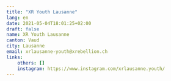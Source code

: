 ```yaml
---
title: "XR Youth Lausanne"
lang: en
date: 2021-05-04T18:01:25+02:00
draft: false
name: XR Youth Lausanne
canton: Vaud
city: Lausanne
email: xrlausanne-youth@xrebellion.ch 
links:
    others: []
    instagram: https://www.instagram.com/xrlausanne.youth/
---
```


